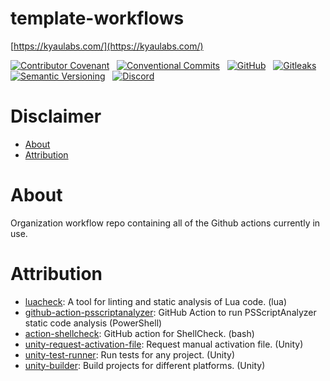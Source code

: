 # template-workflows
[https://kyaulabs.com/](https://kyaulabs.com/)

[![Contributor Covenant](https://img.shields.io/badge/contributor%20covenant-2.1-4baaaa.svg?logo=open-source-initiative&logoColor=4baaaa)](CODE_OF_CONDUCT.md) &nbsp; [![Conventional Commits](https://img.shields.io/badge/conventional%20commits-1.0.0-fe5196?style=flat&logo=conventionalcommits)](https://www.conventionalcommits.org/en/v1.0.0/) &nbsp; [![GitHub](https://img.shields.io/github/license/kyaulabs/template-workflows?logo=creativecommons)](LICENSE) &nbsp; [![Gitleaks](https://img.shields.io/badge/protected%20by-gitleaks-blue?logo=git&logoColor=seagreen&color=seagreen)](https://github.com/zricethezav/gitleaks)  
[![Semantic Versioning](https://img.shields.io/github/v/release/kyaulabs/template-workflows?include_prereleases&logo=semver&sort=semver)](https://semver.org) &nbsp; [![Discord](https://img.shields.io/discord/88713030895943680?logo=discord&color=blue&logoColor=white)](https://discord.gg/DSvUNYm)

# Disclaimer

* [About](#about)
* [Attribution](#attribution)

# About

Organization workflow repo containing all of the Github actions currently in use.

# Attribution

* [luacheck](https://github.com/lunarmodules/luacheck): A tool for linting and static analysis of Lua code. (lua)
* [github-action-psscriptanalyzer](https://github.com/devblackops/github-action-psscriptanalyzer): GitHub Action to run PSScriptAnalyzer static code analysis (PowerShell)
* [action-shellcheck](https://github.com/ludeeus/action-shellcheck): GitHub action for ShellCheck. (bash)
* [unity-request-activation-file](https://github.com/game-ci/unity-request-activation-file): Request manual activation file. (Unity)
* [unity-test-runner](https://github.com/game-ci/unity-test-runner): Run tests for any project. (Unity)
* [unity-builder](https://github.com/game-ci/unity-builder): Build projects for different platforms. (Unity)